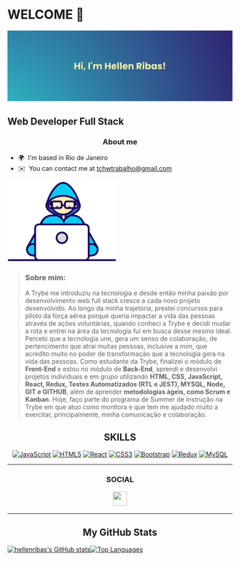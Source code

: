 WELCOME 👋 
=============================

![hi](/images/banner.png)

Web Developer Full Stack
------------------------
 <h3 align="center">About me</h3>

* 🌍  I'm based in Rio de Janeiro
* ✉️  You can contact me at [tchwtrabalho@gmail.com](mailto:tchwtrabalho@gmail.com)

<p aligh="center">

 ![code](/images/Developer.gif) 
 </p>


> ### **Sobre mim**: 
> A Trybe me introduziu na tecnologia e desde então minha paixão por desenvolvimento web full stack cresce a cada novo projeto desenvolvido. Ao longo da minha trajetória, prestei concursos para piloto da força aérea porque queria impactar a vida das pessoas através de ações voluntárias, quando conheci a Trybe e decidi mudar a rota e entrei na área da tecnologia fui em busca desse mesmo ideal. Percebi que a tecnologia une, gera um senso de colaboração, de pertencimento que atrai muitas pessoas, inclusive a mim, que acredito muito no poder de transformação que a tecnologia gera na vida das pessoas. Como estudante da Trybe, finalizei o módulo de **Front-End** e estou no módulo de **Back-End**, aprendi e desenvolvi projetos individuais e em grupo utilizando **HTML, CSS, JavaScript, React, Redux, Testes Automatizados (RTL e JEST), MYSQL, Node, GIT e GITHUB**, além de aprender **metodologias ágeis, como Scrum e Kanban**. Hoje, faço parte do programa de Summer de Instrução na Trybe em que atuo como monitora e que tem me ajudado muito a exercitar, principalmente, minha comunicação e colaboração.




<h2 align="center">SKILLS</h2>


<p align="center">
<a href="https://developer.mozilla.org/en-US/docs/Web/JavaScript" target="_blank" rel="noreferrer"><img src="https://raw.githubusercontent.com/danielcranney/readme-generator/main/public/icons/skills/javascript-colored.svg" width="36" height="36" alt="JavaScript" /></a>
<a href="https://developer.mozilla.org/en-US/docs/Glossary/HTML5" target="_blank" rel="noreferrer"><img src="https://raw.githubusercontent.com/danielcranney/readme-generator/main/public/icons/skills/html5-colored.svg" width="36" height="36" alt="HTML5" /></a>
<a href="https://reactjs.org/" target="_blank" rel="noreferrer"><img src="https://raw.githubusercontent.com/danielcranney/readme-generator/main/public/icons/skills/react-colored.svg" width="36" height="36" alt="React" /></a>
<a href="https://www.w3.org/TR/CSS/#css" target="_blank" rel="noreferrer"><img src="https://raw.githubusercontent.com/danielcranney/readme-generator/main/public/icons/skills/css3-colored.svg" width="36" height="36" alt="CSS3" /></a>
<a href="https://getbootstrap.com/" target="_blank" rel="noreferrer"><img src="https://raw.githubusercontent.com/danielcranney/readme-generator/main/public/icons/skills/bootstrap-colored.svg" width="36" height="36" alt="Bootstrap" /></a>
<a href="https://redux.js.org/" target="_blank" rel="noreferrer"><img src="https://raw.githubusercontent.com/danielcranney/readme-generator/main/public/icons/skills/redux-colored.svg" width="36" height="36" alt="Redux" /></a>
<a href="https://www.mysql.com/" target="_blank" rel="noreferrer"><img src="https://raw.githubusercontent.com/danielcranney/readme-generator/main/public/icons/skills/mysql-colored.svg" width="36" height="36" alt="MySQL" /></a>
</p>

-----

<h3 align="center">SOCIAL</h3>

<p align="center"><a href="https://www.linkedin.com/in/hellenribas/" target="_blank" rel="noreferrer"><img src="https://raw.githubusercontent.com/danielcranney/readme-generator/main/public/icons/socials/linkedin.svg" width="32" height="32" /></a></p>

----

<h2 align="center">My GitHub Stats</h2>

<a href="http://www.github.com/hellenribas"><img src="https://github-readme-stats.vercel.app/api?username=hellenribas&show_icons=true&hide=&count_private=true&title_color=ffffff&text_color=ffffff&icon_color=64748b&bg_color=22272e&hide_border=true&show_icons=true" alt="hellenribas's GitHub stats" target=_blank /></a><span><a href="https://github.com/hellenribas" align="right"><img src="https://github-readme-stats.vercel.app/api/top-langs/?username=hellenribas&langs_count=10&title_color=ffffff&text_color=ffffff&icon_color=64748b&bg_color=22272e&hide_border=true&locale=en&custom_title=Top%20%Languages&layout=compact" alt="Top Languages" /></a></span>
